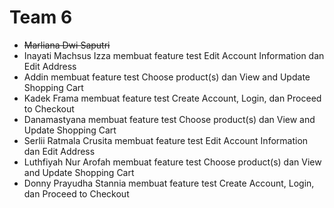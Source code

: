 # Team 6
-  ~~Marliana Dwi Saputri~~
-  Inayati Machsus Izza membuat feature test Edit Account Information dan Edit Address
-  Addin membuat feature test Choose product(s) dan View and Update Shopping Cart
-  Kadek Frama membuat feature test Create Account, Login, dan Proceed to Checkout
-  Danamastyana membuat feature test Choose product(s) dan View and Update Shopping Cart
-  Serlii Ratmala Crusita membuat feature test Edit Account Information dan Edit Address
-  Luthfiyah Nur Arofah membuat feature test Choose product(s) dan View and Update Shopping Cart
-  Donny Prayudha Stannia membuat feature test Create Account, Login, dan Proceed to Checkout
